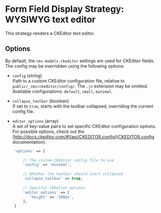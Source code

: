 # Form Field Display Strategy: WYSIWYG text editor
 
This strategy renders a CKEditor text editor.


## Options

By default, the `cms-models.ckeditor` settings are used for CKEditor fields.
The config may be overridden using the following options: 

- `config` (string)  
    Path to a custom CKEditor configuration file, relative to `public/_cms/ckeditor/config/`. The `.js` extension may be omitted.  
    Available configurations: `default`, `small`, `minimal`.

- `collapse_toolbar` (boolean)  
    If set to `true`, starts with the toolbar collapsed, overriding the current config file.

- `editor_options` (array)  
    A set of key-value pairs to set specific CKEditor configuration options. For possible options, 
    check out the [http://docs.ckeditor.com/#!/api/CKEDITOR.config](CKEDITOR.config documentation).
 
 
 ```php
     'options' => [
     
         // The custom CKEditor config file to use
         'config' => 'minimal',
         
         // Whether the toolbar should start collapsed
         'collapse_toolbar' => true,
         
         // Specific CKEditor options
         'editor_options' => [
            'height' => '200px',
         ],
     ]
 ```

